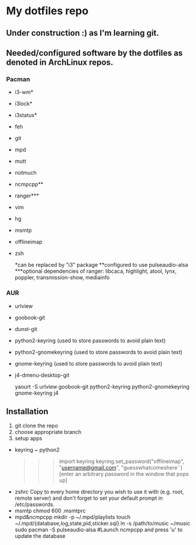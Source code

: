 # My dotfiles repo

Under construction :) as I'm learning git.
------------------------------------------

## Needed/configured software by the dotfiles as denoted in ArchLinux repos.
### Pacman
+ i3-wm*
+ i3lock*
+ i3status*
+ feh
+ git
+ mpd
+ mutt
+ notmuch
+ ncmpcpp**
+ ranger***
+ vim
+ hg
+ msmtp
+ offlineimap
+ zsh

	*can be replaced by "i3" package
	**configured to use pulseaudio-alsa
	***optional dependencies of ranger: libcaca, highlight, atool,
	lynx, poppler, transmission-show, mediainfo

### AUR
+ urlview
+ goobook-git
+ dunst-git
+ python2-keyring (used to store passwords to avoid plain text)
+ python2-gnomekeyring (used to store passwords to avoid plain text)
+ gnome-keyring (used to store passwords to avoid plain text)
+ j4-dmenu-desktop-git

	yaourt -S urlview goobook-git python2-keyring python2-gnomekeyring gnome-keyring j4

## Installation
1. git clone the repo
2. choose appropriate branch
3. setup apps

- keyring
	~ python2
	>>> import keyring
	>>> keyring.set_password("offlineimap", "username@gmail.com", "guesswhatcomeshere¨)
	[enter an arbitrary password in the window that pops up]
- zshrc
	Copy to every home directory you wish to use it with (e.g. root, remote
	server) and don't forget to set your default prompt in /etc/passwords.
- msmtp
	chmod 600 .msmtprc
- mpd&ncmpcpp
	mkdir -p ~/.mpd/playlists
	touch ~/.mpd/{database,log,state,pid,sticker.sql}
	ln -s /path/to/music ~/music
	sudo pacman -S pulseaudio-alsa
	#Launch ncmpcpp and press 'u' to update the database
